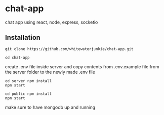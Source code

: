 # chat-app
chat app using react, node, express, socketio

## Installation

```
git clone https://github.com/whitewaterjunkie/chat-app.git
```

```
cd chat-app
```
create .env file inside server and copy contents from .env.example file from the server folder to the newly made .env file
```
cd server npm install
npm start
```

```
cd public npm install
npm start
```

make sure to have mongodb up and running
